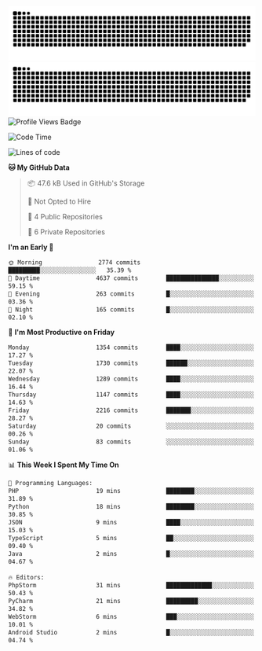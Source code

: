 <img src="https://github.com/nielsbaggerman/nielsbaggerman/blob/output/github-contribution-grid-snake.svg#gh-light-mode-only" alt="GitHub Snake Light">
<img src="https://github.com/nielsbaggerman/nielsbaggerman/blob/output/github-contribution-grid-snake-dark.svg#gh-dark-mode-only" alt="GitHub Snake Dark">
<img src="https://komarev.com/ghpvc/?username=nielsbaggerman&amp;label=Profile+Views" alt="Profile Views Badge" />

<!--START_SECTION:waka-->
![Code Time](http://img.shields.io/badge/Code%20Time-2%2C263%20hrs%2035%20mins-blue)

![Lines of code](https://img.shields.io/badge/From%20Hello%20World%20I%27ve%20Written-9.2%20million%20lines%20of%20code-blue)

**🐱 My GitHub Data** 

> 📦 47.6 kB Used in GitHub's Storage 
 > 
> 🚫 Not Opted to Hire
 > 
> 📜 4 Public Repositories 
 > 
> 🔑 6 Private Repositories 
 > 
**I'm an Early 🐤** 

```text
🌞 Morning                2774 commits        █████████░░░░░░░░░░░░░░░░   35.39 % 
🌆 Daytime                4637 commits        ███████████████░░░░░░░░░░   59.15 % 
🌃 Evening                263 commits         █░░░░░░░░░░░░░░░░░░░░░░░░   03.36 % 
🌙 Night                  165 commits         █░░░░░░░░░░░░░░░░░░░░░░░░   02.10 % 
```
📅 **I'm Most Productive on Friday** 

```text
Monday                   1354 commits        ████░░░░░░░░░░░░░░░░░░░░░   17.27 % 
Tuesday                  1730 commits        ██████░░░░░░░░░░░░░░░░░░░   22.07 % 
Wednesday                1289 commits        ████░░░░░░░░░░░░░░░░░░░░░   16.44 % 
Thursday                 1147 commits        ████░░░░░░░░░░░░░░░░░░░░░   14.63 % 
Friday                   2216 commits        ███████░░░░░░░░░░░░░░░░░░   28.27 % 
Saturday                 20 commits          ░░░░░░░░░░░░░░░░░░░░░░░░░   00.26 % 
Sunday                   83 commits          ░░░░░░░░░░░░░░░░░░░░░░░░░   01.06 % 
```


📊 **This Week I Spent My Time On** 

```text
💬 Programming Languages: 
PHP                      19 mins             ████████░░░░░░░░░░░░░░░░░   31.89 % 
Python                   18 mins             ████████░░░░░░░░░░░░░░░░░   30.85 % 
JSON                     9 mins              ████░░░░░░░░░░░░░░░░░░░░░   15.03 % 
TypeScript               5 mins              ██░░░░░░░░░░░░░░░░░░░░░░░   09.40 % 
Java                     2 mins              █░░░░░░░░░░░░░░░░░░░░░░░░   04.67 % 

🔥 Editors: 
PhpStorm                 31 mins             █████████████░░░░░░░░░░░░   50.43 % 
PyCharm                  21 mins             █████████░░░░░░░░░░░░░░░░   34.82 % 
WebStorm                 6 mins              ███░░░░░░░░░░░░░░░░░░░░░░   10.01 % 
Android Studio           2 mins              █░░░░░░░░░░░░░░░░░░░░░░░░   04.74 % 
```


<!--END_SECTION:waka-->
